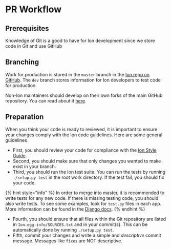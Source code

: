 # PR Workflow

## Prerequisites

Knowledge of Git is a good to have for Ion development since we store code in Git and use GitHub 

## Branching

Work for production is stored in the `master` branch in the [Ion repo on GitHub](https://github.com/tjcsl/ion).  The `dev` branch stores information for Ion developers to test code for production. 

Non-Ion maintainers should develop on their own forks of the main GitHub repository.  You can read about it [here](https://help.github.com/articles/fork-a-repo/).

## Preparation

When you think your code is ready to reviewed, it is important to ensure your changes comply with the Ion code guidelines.  Here are some general guidelines

* First, you should review your code for compliance with the [Ion Style Guide](style-guide.md).  
* Second, you should make sure that only changes you wanted to make exist in your branch.
* Third, you should run the Ion test suite.  You can run the tests by running `./setup.py test` in the root work directory.  If the test fail, you should fix your code.

{% hint style="info" %}
In order to merge into master, it is recommended to write tests for any new code. If there is missing testing code, you should also write tests.  To see some examples, look for `test.py` files in each app. More information can be found in the [Django docs](https://docs.djangoproject.com/en/dev/topics/testing/overview/).
{% endhint %}

* Fourth, you should ensure that all files within the Git repository are listed in `Ion.egg-info/SOURCES.txt` and in your commit(s).  This can be automatically done by running `./setup.py test`.
* Fifth, commit your changes and write a simple and *descriptive* commit message.  Messages like `fixes` are NOT descriptive.

